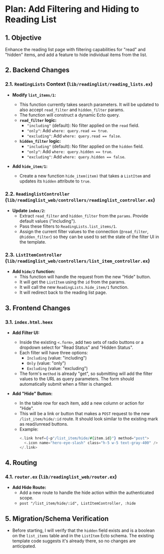 # Plan: Add Filtering and Hiding to Reading List

## 1. Objective

Enhance the reading list page with filtering capabilities for "read" and "hidden" items, and add a feature to hide individual items from the list.

## 2. Backend Changes

### 2.1. `ReadingLists` Context (`lib/readinglist/reading_lists.ex`)

- **Modify `list_items/1`:**
  - This function currently takes search parameters. It will be updated to also accept `read_filter` and `hidden_filter` params.
  - The function will construct a dynamic Ecto query.
  - **`read_filter` logic:**
    - `"including"` (default): No filter applied on the `read` field.
    - `"only"`: Add `where: query.read == true`.
    - `"excluding"`: Add `where: query.read == false`.
  - **`hidden_filter` logic:**
    - `"including"` (default): No filter applied on the `hidden` field.
    - `"only"`: Add `where: query.hidden == true`.
    - `"excluding"`: Add `where: query.hidden == false`.

- **Add `hide_item/1`:**
  - Create a new function `hide_item(item)` that takes a `ListItem` and updates its `hidden` attribute to `true`.

### 2.2. `ReadinglistController` (`lib/readinglist_web/controllers/readinglist_controller.ex`)

- **Update `index/2`:**
  - Extract `read_filter` and `hidden_filter` from the `params`. Provide default values ("including").
  - Pass these filters to `ReadingLists.list_items/1`.
  - Assign the current filter values to the connection (`@read_filter`, `@hidden_filter`) so they can be used to set the state of the filter UI in the template.

### 2.3. `ListItemController` (`lib/readinglist_web/controllers/list_item_controller.ex`)

- **Add `hide/2` function:**
  - This function will handle the request from the new "Hide" button.
  - It will get the `ListItem` using the `id` from the params.
  - It will call the new `ReadingLists.hide_item/1` function.
  - It will redirect back to the reading list page.

## 3. Frontend Changes

### 3.1. `index.html.heex`

- **Add Filter UI:**
  - Inside the existing `<.form>`, add two sets of radio buttons or a dropdown select for "Read Status" and "Hidden Status".
  - Each filter will have three options:
    - `Including` (value: "including")
    - `Only` (value: "only")
    - `Excluding` (value: "excluding")
  - The form's `method` is already "get", so submitting will add the filter values to the URL as query parameters. The form should automatically submit when a filter is changed.

- **Add "Hide" Button:**
  - In the table row for each item, add a new column or action for "Hide".
  - This will be a link or button that makes a `POST` request to the new `/list_item/hide/:id` route. It should look similar to the existing mark as read/unread buttons.
  - Example:
    ```heex
    <.link href={~p"/list_item/hide/#{item.id}"} method="post">
      <.icon name="hero-eye-slash" class="h-5 w-5 text-gray-400" />
    </.link>
    ```

## 4. Routing

### 4.1. `router.ex` (`lib/readinglist_web/router.ex`)

- **Add Hide Route:**
  - Add a new route to handle the hide action within the authenticated scope.
  - `post "/list_item/hide/:id", ListItemController, :hide`

## 5. Migration/Schema Verification

- Before starting, I will verify that the `hidden` field exists and is a boolean on the `list_items` table and in the `ListItem` Ecto schema. The existing template code suggests it's already there, so no changes are anticipated.
